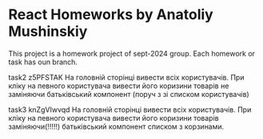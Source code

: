 # React Homeworks by Anatoliy Mushinskiy

This project is a homework project of sept-2024 group. Each homework or task has oun branch.



task2 z5PFSTAK
На головній сторінці вивести всіх користувачів. При кліку на певного користувача вивести його коризини товарів
не заміняючи батьківський компонент (поруч з зі списком користувачів)


task3 knZgVIwvqd
На головній сторінці вивести всіх користувачів. При кліку на певного користувача вивести його коризини товарів
заміняючи(!!!!!) батьківський компонент списком з корзинами.
